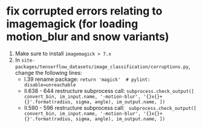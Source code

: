 # fix corrupted errors relating to imagemagick (for loading motion_blur and snow variants)
1. Make sure to install `imagemagick > 7.x`
2. In `site-packages/tensorflow_datasets/image_classification/corruptions.py`, change the following lines:
    - l.39 rename package: `return 'magick'  # pylint: disable=unreachable`
    - ll.638 - 644 restructure subprocess call: ```subprocess.check_output([
          convert_bin,
          im_input.name,
          '-motion-blur',
          '{}x{}+{}'.format(radius, sigma, angle),
          im_output.name,
      ])```
    - ll.590 - 596 restructure subprocess call: ```
    subprocess.check_output([
          convert_bin,
          im_input.name,
          '-motion-blur',
          '{}x{}+{}'.format(radius, sigma, angle),
          im_output.name,
      ])```